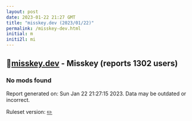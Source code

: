 ```yaml
---
layout: post
date: 2023-01-22 21:27 GMT
title: "misskey.dev (2023/01/22)"
permalink: /misskey-dev.html
initial: m
initi2l: mi
---
```


## 🐘[misskey.dev](https://misskey.dev) - Misskey (reports 1302 users)

### No mods found

Report generated on: Sun Jan 22 21:27:15 2023. Data may be outdated or incorrect.

Ruleset version: [✏️](/version-pencil)
